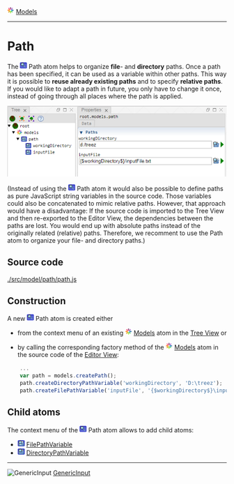 ![](../../../../icons/models.png) [Models](../models.md)

----

# Path

The ![](../../../../icons/path.png) Path atom helps to organize **file**- and **directory** paths. Once a path has been specified, it can be used as a variable within other paths. This way it is possible to **reuse already existing paths** and to specify **relative paths**. If you would like to adapt a path in future, you only have to change it once, instead of going through all places where the path is applied. 

![](../../../images/path.png)

(Instead of using the ![](../../../../icons/path.png) Path atom it would also be possible to define paths as pure JavaScript string variables in the source code. Those variables could also be concatenated to mimic relative paths. However, that approach would have a disadvantage: If the source code is imported to the Tree View and then re-exported to the Editor View, the dependencies between the paths are lost. You would end up with absolute paths instead of the originally related (relative) paths. Therefore, we recomment to use the Path atom to organize your file- and directory paths.)

## Source code

[./src/model/path/path.js](../../../../src/model/path/path.js)

## Construction

A new ![](../../../../icons/path.png) Path atom is created either 

* from the context menu of an existing ![](../../../../icons/models.png) [Models](../models.md) atom in the [Tree View](../../../views/treeView.md) or 

* by calling the corresponding factory method of the ![](../../../../icons/models.png) [Models](../models.md) atom in the source code of the [Editor View](../../../views/editorView.md):	

```javascript
    ...
    var path = models.createPath();	   
    path.createDirectoryPathVariable('workingDirectory', 'D:\treez');
    path.createFilePathVariable('inputFile', '{$workingDirectory$}\input.txt');
```

## Child atoms

The context menu of the ![](../../../../icons/path.png) Path atom allows to add child atoms: 

* ![](../../../../icons/filePathVariable.png) [FilePathVariable](../../variable/field/filePathVariable.md)
* ![](../../../../icons/directoryPathVariable.png) [DirectoryPathVariable](../../variable/field/directoryPathVariable.md)

----
![GenericInput](../../../icons/genericInput.png) [GenericInput](../genericInput/genericInput.md)
